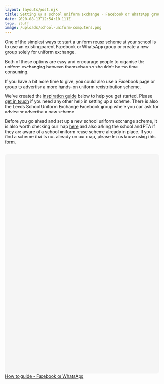 ```yaml
---
layout: layouts/post.njk
title: Setting up a school uniform exchange - Facebook or WhatsApp group
date: 2020-08-13T12:54:10.111Z
tags: stuff
image: /uploads/school-uniform-computers.png
---
```

One of the simplest ways to start a uniform reuse scheme at your school is to use an existing parent Facebook or WhatsApp group or create a new group solely for uniform exchange. 

Both of these options are easy and encourage people to organise the uniform exchanging between themselves so shouldn’t be too time consuming.

If you have a bit more time to give, you could also use a Facebook page or group to advertise a more hands-on uniform redistribution scheme.

We've created the [inspiration guide](https://www.canva.com/design/DAEEkQESk8Y/view?utm_content=DAEEkQESk8Y&utm_campaign=designshare&utm_medium=embeds&utm_source=link) below to help you get started. Please [get in touch](mailto:info@zerowasteleeds.org.uk) if you need any other help in setting up a scheme. There is also the Leeds School Uniform Exchange Facebook group where you can ask for advice or advertise a new scheme.

Before you go ahead and set up a new school uniform exchange scheme, it is also worth checking our map [here](https://www.google.com/maps/d/u/1/viewer?hl=en&mid=12f68wxlwJ-MdovH7aQRHCwJyBDkWn-v3&ll=0%2C0&z=11) and also asking the school and PTA if they are aware of a school uniform reuse scheme already in place. If you find a scheme that is not already on our map, please let us know using this [form](https://forms.gle/TbbcxuSpPPgczCth8).

<br>

<div
 class="canva-embed"
 data-design-id="DAEEkQESk8Y"
 data-height-ratio="1.4143"
 style="padding:141.4286% 5px 5px 5px;background:rgba(0,0,0,0.03);border-radius:8px;"
></div>
<script async src="https:&#x2F;&#x2F;sdk.canva.com&#x2F;v1&#x2F;embed.js"></script>
<a href="https:&#x2F;&#x2F;www.canva.com&#x2F;design&#x2F;DAEEkQESk8Y&#x2F;view?utm_content=DAEEkQESk8Y&amp;utm_campaign=designshare&amp;utm_medium=embeds&amp;utm_source=link" target="_blank" rel="noopener">How to guide - Facebook or WhatsApp</a>
